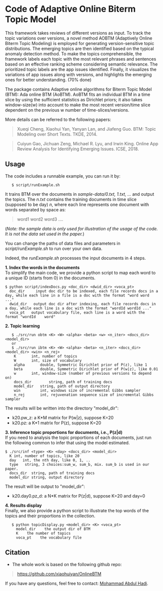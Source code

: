 # Code of Adaptive Online Biterm Topic Model

  This framework takes reviews of different versions as input. To track the topic variations over versions, a novel method AOBTM (Adaptively Online Biterm Topic Modeling) is employed for generating version-sensitive topic distributions. The emerging topics are then identified based on the typical anomaly detection method. To make the topics comprehensible, the framework labels each topic with the most relevant phrases and sentences based on an effective ranking scheme considering semantic relevance. The prioritized topic labels are the app issues identified. Finally, it visualizes the variations of app issues along with versions, and highlights the emerging ones for better understanding. (70% done)
	
  The package contains Adaptive online algorithms for Biterm Topic Model (BTM): Ada online BTM (AoBTM). AoBTM fits an individual BTM in a time slice by using the sufficient statistics as Dirichlet priors; it also takes window-size(w) into account to make the most recent version/time slice dependent on the previous w number of time-slices/versions.

More details can be referred to the following papers:

   > Xueqi Cheng, Xiaohui Yan, Yanyan Lan, and Jiafeng Guo. BTM: Topic Modeling over Short Texts. TKDE, 2014. 
   
   > Cuiyun Gao, Jichuan Zeng, Michael R. Lyu, and Irwin King. Online App Review Analysis for Identifying Emerging Issues. ICSE, 2018.

## Usage ##

The code includes a runnable example, you can run it by:

       $ script/runExample.sh

It trains BTM over the documents in *sample-data/0.txt, 1.txt, ...* and output the topics. The *n.txt* contains the training documents in time slice (supposed to be day) *n*, where each line represents one document with words separated by space as:
> word1 word2 word3 ....

(*Note: the sample data is only used for illustration of the usage of the code. It is not the data set used in the paper.*)

You can change the paths of data files and parameters in *script/runExample.sh* to run over your own data. 

Indeed, the *runExample.sh* processes the input documents in 4 steps.

**1. Index the words in the documents**   
   To simplify the main code, we provide a python script to map each word to a unique ID (starts from 0) in the documents. 

    $ python script/indexDocs.py <doc_dir> <dwid_dir> <voca_pt>
      doc_dir     input doc dir to be indexed, each file records docs in a day, while each line in a file is a doc with the format "word word ..."
      dwid_dir   output doc dir after indexing, each file records docs in a day, while each line is a doc with the format "wordId wordId ..."
      voca_pt   output vocabulary file, each line is a word with the format "wordId    word"

**2. Topic learning** 

       $ ./src/run obtm <K> <W> <alpha> <beta> <w> <n_iter> <docs_dir> <model_dir>
       or
       $ ./src/run ibtm <K> <W> <alpha> <beta> <n_iter> <docs_dir> <model_dir> <win> <n_rej>
       	K		int, number of topics
    	W		int, size of vocabulary
    	alpha		double, Symmetric Dirichlet prior of P(z), like 1
    	beta		double, Symmetric Dirichlet prior of P(w|z), like 0.01
		w		int, window-size (number of previous versions to depend on)
    	docs_dir    	string, path of training docs
    	model_dir	string, path of output directory
		win     	int, windows size of incremental Gibbs sampler
		n_rej   	int, rejuvenation sequence size of incremental Gibbs sampler

   The results will be written into the directory "model_dir":   
   - k20.pw_z: a K*M matrix for P(w|z), suppose K=20   
   - k20.pz:   a K*1 matrix for P(z), suppose K=20
   
**3. Inference topic proportions for documents, i.e., P(z|d)**     
   If you need to analysis the topic proportions of each documents, just run the following common to infer that using the model estimated.

    $ ./src/inf <type> <K> <day> <docs_dir> <model_dir>
      K	int, number of topics, like 20
      day   int, the nth day, like 0, 1, ..
      type	 string, 3 choices:sum_w, sum_b, mix. sum_b is used in our paper.
      docs_dir	string, path of training docs
      model_dir	string, output directory

   The result will be output to "model_dir":   
   - k20.day0.pz_d: a N*K matrix for P(z|d), suppose K=20 and day=0

**4. Results display**    
   Finally, we also provide a python script to illustrate the top words of the topics and their proportions in the collection. 

       $ python topicDisplay.py <model_dir> <K> <voca_pt>
	     model_dir    the output dir of BTM
	     K    the number of topics
	     voca_pt    the vocabulary file


## Citation ##
- The whole work is based on the following github repo:
> https://github.com/xiaohuiyan/OnlineBTM

If you have any questions, feel free to contact: [Mohammad Abdul Hadi](https://sites.google.com/view/mohammad-hadi/).
